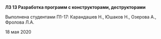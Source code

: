 **ЛЗ 13 Разработка программ с конструкторами, деструкторами** 

Выполнена студентами П1-17: Карандашев Н., Юшаков Н., Озерова А., Фролова Л.А.

18 мая 2020
